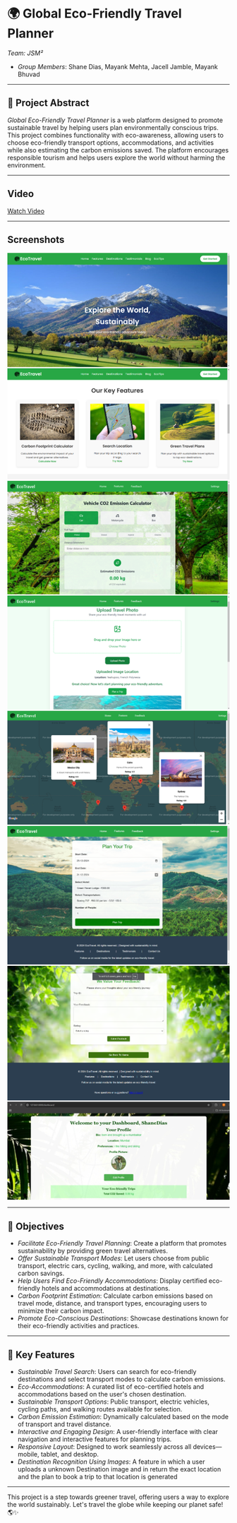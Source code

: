 # 🌍 Global Eco-Friendly Travel Planner

*Team: JSM²*

- *Group Members*: Shane Dias, Mayank Mehta, Jacell Jamble, Mayank Bhuvad

---

## 🌱 Project Abstract

*Global Eco-Friendly Travel Planner* is a web platform designed to promote sustainable travel by helping users plan environmentally conscious trips. This project combines functionality with eco-awareness, allowing users to choose eco-friendly transport options, accommodations, and activities while also estimating the carbon emissions saved. The platform encourages responsible tourism and helps users explore the world without harming the environment.

---
## Video
[Watch Video](https://drive.google.com/file/d/1MQKM_QVxDi4dMo37gvheY9OeZqCAacXX/view?usp=sharing)

---
## Screenshots
![Screenshot of Homepage](./destination_images/homepage.png)
![Screenshot of Features](./destination_images/keyfeatures.png)
![Screenshot of Carbon Cal](./destination_images/carbonCalc.png)
![Screenshot of Feature](./destination_images/feature2.png)
![Screenshot of Map](./destination_images/Map.png)
![Screenshot of Plan Trip](./destination_images/Trip.png)
![Screenshot of Locations](./destination_images/feedback.png)
![Screenshot of Locations](./destination_images/Profile.jpg)

---

## 🌿 Objectives

- *Facilitate Eco-Friendly Travel Planning*: Create a platform that promotes sustainability by providing green travel alternatives.
- *Offer Sustainable Transport Modes*: Let users choose from public transport, electric cars, cycling, walking, and more, with calculated carbon savings.
- *Help Users Find Eco-Friendly Accommodations*: Display certified eco-friendly hotels and accommodations at destinations.
- *Carbon Footprint Estimation*: Calculate carbon emissions based on travel mode, distance, and transport types, encouraging users to minimize their carbon impact.
- *Promote Eco-Conscious Destinations*: Showcase destinations known for their eco-friendly activities and practices.

---

## 🚀 Key Features

- *Sustainable Travel Search*: Users can search for eco-friendly destinations and select transport modes to calculate carbon emissions.
- *Eco-Accommodations*: A curated list of eco-certified hotels and accommodations based on the user's chosen destination.
- *Sustainable Transport Options*: Public transport, electric vehicles, cycling paths, and walking routes available for selection.
- *Carbon Emission Estimation*: Dynamically calculated based on the mode of transport and travel distance.
- *Interactive and Engaging Design*: A user-friendly interface with clear navigation and interactive features for planning trips.
- *Responsive Layout*: Designed to work seamlessly across all devices—mobile, tablet, and desktop.
- *Destination Recognition Using Images*:  A feature in which a user uploads a unknown Destination image  and in return the exact location and the plan to book a trip to that location is generated


---

This project is a step towards greener travel, offering users a way to explore the world sustainably. Let's travel the globe while keeping our planet safe! 🌎✨

